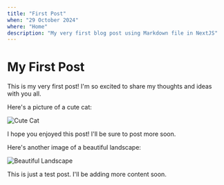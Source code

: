 ```yaml
---
title: "First Post"
when: "29 October 2024"
where: "Home"
description: "My very first blog post using Markdown file in NextJS"
---
```


# My First Post

This is my very first post! I'm so excited to share my thoughts and ideas with you all.

Here's a picture of a cute cat:

![Cute Cat](https://images.pexels.com/photos/45201/kitty-cat-kitten-pet-45201.jpeg?auto=compress&cs=tinysrgb&w=1260&h=750&dpr=1)

I hope you enjoyed this post!  I'll be sure to post more soon.


Here's another image of a beautiful landscape:

![Beautiful Landscape](https://images.pexels.com/photos/34950/pexels-photo.jpg?auto=compress&cs=tinysrgb&w=1260&h=750&dpr=1)

This is just a test post.  I'll be adding more content soon.

